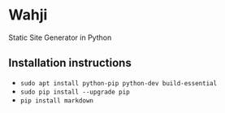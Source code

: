 # Wahji
Static Site Generator in Python

## Installation instructions
* `sudo apt install python-pip python-dev build-essential`
* `sudo pip install --upgrade pip`
* `pip install markdown`

